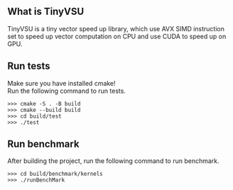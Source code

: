 ## What is TinyVSU
TinyVSU is a tiny vector speed up library, which use AVX SIMD instruction set to speed up vector computation on CPU and use CUDA to speed up on GPU.

## Run tests
Make sure you have installed cmake!<br>
Run the following command to run tests.
```
>>> cmake -S . -B build
>>> cmake --build build
>>> cd build/test
>>> ./test
```

## Run benchmark
After building the project, run the following command to run benchmark.
```
>>> cd build/benchmark/kernels
>>> ./runBenchMark 
```